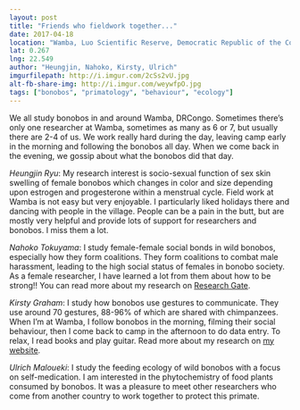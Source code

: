 ```yaml
---
layout: post
title: "Friends who fieldwork together..."
date: 2017-04-18
location: "Wamba, Luo Scientific Reserve, Democratic Republic of the Congo"
lat: 0.267
lng: 22.549
author: "Heungjin, Nahoko, Kirsty, Ulrich"
imgurfilepath: http://i.imgur.com/2cSs2vU.jpg
alt-fb-share-img: http://i.imgur.com/weywfpO.jpg
tags: ["bonobos", "primatology", "behaviour", "ecology"]
---
```

	
	
We all study bonobos in and around Wamba, DRCongo. Sometimes there’s only one researcher at Wamba, sometimes as many as 6 or 7, but usually there are 2-4 of us. We work really hard during the day, leaving camp early in the morning and following the bonobos all day. When we come back in the evening, we gossip about what the bonobos did that day. 

*Heungjin Ryu*: My research interest is socio-sexual function of sex skin swelling of female bonobos which changes in color and size depending upon estrogen and progesterone within a menstrual cycle. Field work at Wamba is not easy but very enjoyable. I particularly liked holidays there and dancing with people in the village. People can be a pain in the butt, but are mostly very helpful and provide lots of support for researchers and bonobos. I miss them a lot.

*Nahoko Tokuyama*: I study female-female social bonds in wild bonobos, especially how they form coalitions. They form coalitions to combat male harassment, leading to the high social status of females in bonobo society. As a female researcher, I have learned a lot from them about how to be strong!! 
You can read more about my research on [Research Gate](https://www.researchgate.net/profile/Nahoko_Tokuyama?ev=hdr_xprf&_sg=RabcbmxouSR0Zpf4TxxK6sIT9Xh3RFGxFNBKi-YRWV-eACV6UMf8ecRfnsZnCCnO).

*Kirsty Graham*: I study how bonobos use gestures to communicate. They use around 70 gestures, 88-96% of which are shared with chimpanzees. When I’m at Wamba, I follow bonobos in the morning, filming their social behaviour, then I come back to camp in the afternoon to do data entry. To relax, I read books and play guitar. Read more about my research on [my website](http://kirstyemmagraham.blogspot.com/).

*Ulrich Maloueki*: I study the feeding ecology of wild bonobos with a focus on self-medication. I am interested in the phytochemistry of food plants consumed by bonobos. It was a pleasure to meet other researchers who come from another country to work together to protect this primate.